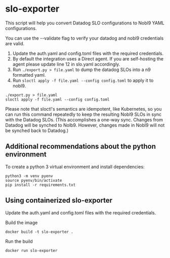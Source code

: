 # slo-exporter

This script will help you convert Datadog SLO configurations to Nobl9
YAML configurations.


You can use the --validate flag to verify your datadog and nobl9 credentials are valid.

1. Update the auth.yaml and config.toml files with the required credentials.
2. By default the integration uses a Direct agent. If you are self-hosting the agent please update line 12 in slo.yaml accordingly.
3. Run `./export.py > file.yaml` to dump the datadog SLOs into a n9 formatted yaml.
4. Run `sloctl apply -f file.yaml --config config.toml` to apply it to nobl9.

```shell script
./export.py > file.yaml
sloctl apply -f file.yaml --config config.toml
```


Please note that sloctl's semantics are idempotent, like Kubernetes, so you can
run this command repeatedly to keep the resulting Nobl9 SLOs in sync with the
Datadog SLOs. (This accomplishes a one-way sync. Changes from Datadog will be
synched to Nolb9. However, changes made in Nobl9 will not be synched back to
Datadog.)

## Additional recommendations about the python environment

To create a python 3 virtual environment and install dependencies:

```shell script
python3 -m venv pyenv
source pyenv/bin/activate
pip install -r requirements.txt
```

## Using containerized slo-exporter
Update the auth.yaml and config.toml files with the required credentials.

Build the image

```shell script
docker build -t slo-exporter .
```

Run the build

```shell script
docker run slo-exporter
```